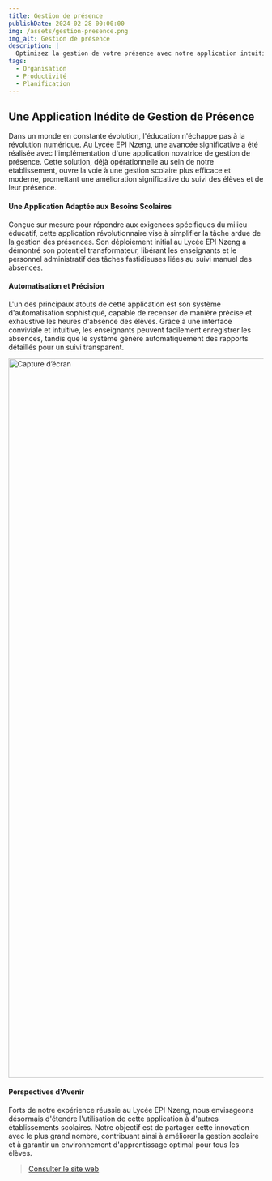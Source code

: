 ```yaml
---
title: Gestion de présence
publishDate: 2024-02-28 00:00:00
img: /assets/gestion-presence.png
img_alt: Gestion de présence
description: |
  Optimisez la gestion de votre présence avec notre application intuitive et efficace.
tags:
  - Organisation
  - Productivité
  - Planification
---
```


## Une Application Inédite de Gestion de Présence



Dans un monde en constante évolution, l'éducation n'échappe pas à la révolution numérique. Au Lycée EPI Nzeng, une avancée significative a été réalisée avec l'implémentation d'une application novatrice de gestion de présence. Cette solution, déjà opérationnelle au sein de notre établissement, ouvre la voie à une gestion scolaire plus efficace et moderne, promettant une amélioration significative du suivi des élèves et de leur présence.


#### Une Application Adaptée aux Besoins Scolaires

Conçue sur mesure pour répondre aux exigences spécifiques du milieu éducatif, cette application révolutionnaire vise à simplifier la tâche ardue de la gestion des présences. Son déploiement initial au Lycée EPI Nzeng a démontré son potentiel transformateur, libérant les enseignants et le personnel administratif des tâches fastidieuses liées au suivi manuel des absences.

#### Automatisation et Précision

L'un des principaux atouts de cette application est son système d'automatisation sophistiqué, capable de recenser de manière précise et exhaustive les heures d'absence des élèves. Grâce à une interface conviviale et intuitive, les enseignants peuvent facilement enregistrer les absences, tandis que le système génère automatiquement des rapports détaillés pour un suivi transparent.

<img width="1420" alt="Capture d’écran" src="/assets/gestion-presence1.png">

#### Perspectives d'Avenir

Forts de notre expérience réussie au Lycée EPI Nzeng, nous envisageons désormais d'étendre l'utilisation de cette application à d'autres établissements scolaires. Notre objectif est de partager cette innovation avec le plus grand nombre, contribuant ainsi à améliorer la gestion scolaire et à garantir un environnement d'apprentissage optimal pour tous les élèves.

><a href="https://gestion-presence.flutterflow.app/" target="_blank">Consulter le site web</a>
